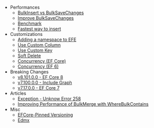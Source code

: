 - Performances
   - [BulkInsert vs BulkSaveChanges](bulk-insert-vs-bulk-savechanges.md)
   - [Improve BulkSaveChanges](improve-bulk-savechanges.md)
   - [Benchmark](benchmark.md)
   - [Fastest way to insert](fastest-way-to-insert.md)
- Customizations
   - [Adding a namespace to EFE](adding-a-namespace-to-entity-framework-extensions.md)
   - [Use Custom Column](custom-column.md)
   - [Use Custom Key](custom-key.md)
   - [Soft Delete](soft-delete.md)
   - [Concurrency (EF Core)](concurrency.md)
   - [Concurrency (EF 6)](concurrency-ef6.md)
- Breaking Changes
   - [v8.101.0.0 - EF Core 8](v8-101-0-0-efcore-8.md)
   - [v7.100.0.0 - Include Graph](v7-100-0-0-include-graph.md)
   - [v7.17.0.0 - EF Core 7](v7-17-0-0-bulk-insert-update-delete.md)
- Articles
   - [Exception - Unknow Error 258](exception-unknown-error-258.md)
   - [Improving Performance of BulkMerge with WhereBulkContains](improving-performance-of-bulkmerge-with-wherebulkcontains.md)
- Misc
   - [EFCore-Pinned Versioning](efcore-pinned-versioning.md)
   - [Edmx](edmx.md)
